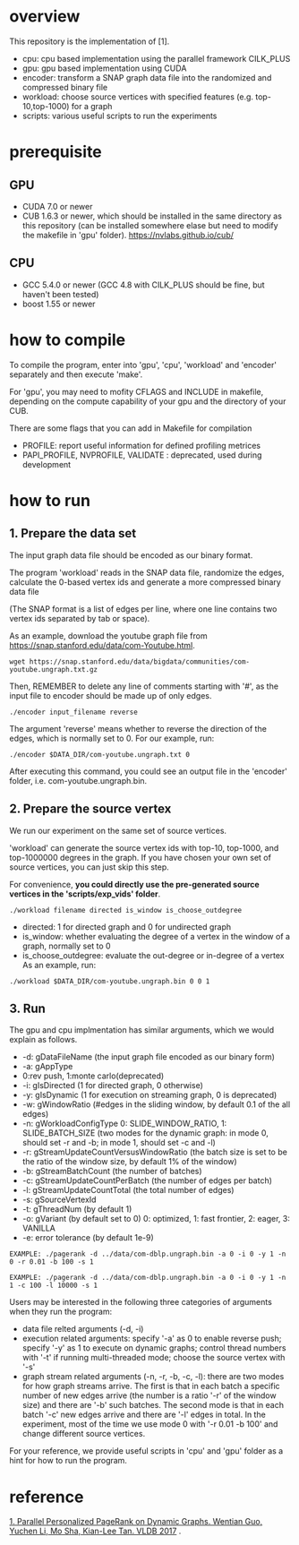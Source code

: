 # overview #
This repository is the implementation of [1]. 

* cpu: cpu based implementation using the parallel framework CILK_PLUS
* gpu: gpu based implementation using CUDA
* encoder: transform a SNAP graph data file into the randomized and compressed binary file
* workload: choose source vertices with specified features (e.g. top-10,top-1000) for a graph
* scripts: various useful scripts to run the experiments


# prerequisite #
## GPU ##
* CUDA 7.0 or newer
* CUB 1.6.3 or newer, which should be installed in the same directory as this repository (can be installed somewhere elase but need to modify the makefile in 'gpu' folder). 
https://nvlabs.github.io/cub/

## CPU ##
* GCC 5.4.0 or newer (GCC 4.8 with CILK_PLUS should be fine, but haven't been tested)
* boost 1.55 or newer

# how to compile #
To compile the program, enter into 'gpu', 'cpu', 'workload' and 'encoder' separately and then execute 'make'. 

For 'gpu', you may need to mofity CFLAGS and INCLUDE in makefile, depending on the compute capability of your gpu and the directory of your CUB.

There are some flags that you can add in Makefile for compilation

* PROFILE: report useful information for defined profiling metrices
* PAPI_PROFILE, NVPROFILE, VALIDATE : deprecated, used during development

# how to run #
## 1. Prepare the data set ##
The input graph data file should be encoded as our binary format. 

The program 'workload' reads in the SNAP data file, randomize the edges, calculate the 0-based vertex ids and generate a more compressed binary data file 

(The SNAP format is a list of edges per line, where one line contains two vertex ids separated by tab or space).

As an example, download the youtube graph file from https://snap.stanford.edu/data/com-Youtube.html.
```
wget https://snap.stanford.edu/data/bigdata/communities/com-youtube.ungraph.txt.gz 
``` 
Then, REMEMBER to delete any line of comments starting with '#', 
as the input file to encoder should be made up of only edges.
```
./encoder input_filename reverse
```
The argument 'reverse' means whether to reverse the direction of the edges, which is normally set to 0.
For our example, run:
```
./encoder $DATA_DIR/com-youtube.ungraph.txt 0
```
After executing this command, you could see an output file in the 'encoder' folder, i.e. com-youtube.ungraph.bin.


## 2. Prepare the source vertex ##
We run our experiment on the same set of source vertices. 

'workload' can generate the source vertex ids with top-10, top-1000, and top-1000000 degrees in the graph.
If you have chosen your own set of source vertices, you can just skip this step. 

For convenience, **you could directly use the pre-generated source vertices in the 'scripts/exp_vids' folder**.
```
./workload filename directed is_window is_choose_outdegree
```

* directed: 1 for directed graph and 0 for undirected graph
* is_window: whether evaluating the degree of a vertex in the window of a graph, normally set to 0
* is_choose_outdegree: evaluate the out-degree or in-degree of a vertex
As an example, run:
```
./workload $DATA_DIR/com-youtube.ungraph.bin 0 0 1
```

## 3. Run ##
The gpu and cpu implmentation has similar arguments, which we would explain as follows.

* -d: gDataFileName (the input graph file encoded as our binary form)
* -a: gAppType
* 0:rev push, 1:monte carlo(deprecated)
* -i: gIsDirected (1 for directed graph, 0 otherwise)
* -y: gIsDynamic (1 for execution on streaming graph, 0 is deprecated)
* -w: gWindowRatio (#edges in the sliding window, by default 0.1 of the all edges)
* -n: gWorkloadConfigType 0: SLIDE_WINDOW_RATIO, 1: SLIDE_BATCH_SIZE (two modes for the dynamic graph: in mode 0, should set -r and -b; in mode 1, should set -c and -l)
* -r: gStreamUpdateCountVersusWindowRatio (the batch size is set to be the ratio of the window size, by default 1% of the window) 
* -b: gStreamBatchCount (the number of batches)
* -c: gStreamUpdateCountPerBatch (the number of edges per batch)
* -l: gStreamUpdateCountTotal (the total number of edges)
* -s: gSourceVertexId
* -t: gThreadNum (by default 1)
* -o: gVariant (by default set to 0) 0: optimized, 1: fast frontier, 2: eager, 3: VANILLA
* -e: error tolerance (by default 1e-9)
```
EXAMPLE: ./pagerank -d ../data/com-dblp.ungraph.bin -a 0 -i 0 -y 1 -n 0 -r 0.01 -b 100 -s 1
```
```
EXAMPLE: ./pagerank -d ../data/com-dblp.ungraph.bin -a 0 -i 0 -y 1 -n 1 -c 100 -l 10000 -s 1
```
Users may be interested in the following three categories of arguments when they run the program:
* data file relted arguments (-d, -i)
* execution related arguments: specify '-a' as 0 to enable reverse push; specify '-y' as 1 to execute on dynamic graphs; control thread numbers with '-t' if running multi-threaded mode; choose the source vertex with '-s'
* graph stream related arguments (-n, -r, -b, -c, -l): there are two modes for how graph streams arrive. The first is that in each batch a specific number of new edges arrive (the number is a ratio '-r' of the window size) and there are '-b' such batches. The second mode is that in each batch '-c' new edges arrive and there are '-l' edges in total. In the experiment, most of the time we use mode 0 with '-r 0.01 -b 100' and change different source vertices. 

For your reference, we provide useful scripts in 'cpu' and 'gpu' folder as a hint for how to run the program. 

# reference #
[1. Parallel Personalized PageRank on Dynamic Graphs. Wentian Guo, Yuchen Li, Mo Sha, Kian-Lee Tan. VLDB 2017](http://www.vldb.org/pvldb/vol11/p93-guo.pdf) .
